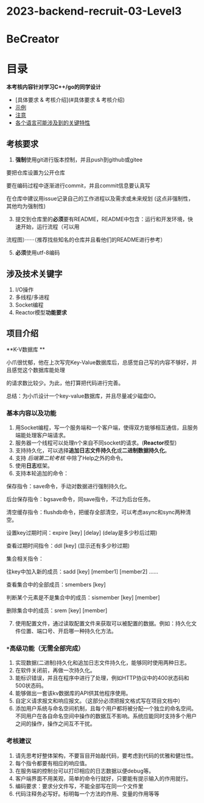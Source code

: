 # 2023-backend-recruit-03-Level3

# BeCreator

# 目录

**本考核内容针对学习C++/go的同学设计**

- [具体要求 & 考核介绍](#具体要求 & 考核介绍)
- [示例](#示例)
- [注意](#注意)
- [各个语言可能涉及到的关键特性](#各个语言可能涉及到的关键特性)



## 考核要求

1. **强制**使用git进行版本控制，并且push到github或gitee

要把仓库设置为公开仓库

要在编码过程中逐渐进行commit，并且commit信息要认真写

在仓库中建议用issue记录自己的工作进程以及需求或未来规划 (这点非强制性，其他均为强制性)

3. 提交到仓库里的**必须**要有README，README中包含：运行和开发环境，快速开始，运行流程（可以用

流程图）······（推荐找些知名的仓库并且看他们的README进行参考）

5. **必须**使用utf-8编码



## **涉及技术关键字**

1. I/O操作
2. 多线程/多进程
3. Socket编程
4. Reactor模型**功能要求**



## 项目介绍

**K-V数据库  **

小爪很忧郁，他在上次写完Key-Value数据库后，总感觉自己写的内容不够好，并且感觉这个数据库能处理

的请求数比较少。为此，他打算把代码进行完善。

总结：为小爪设计一个key-value数据库，并且尽量减少磁盘IO。



### **基本内容以及功能**

1. 用Socket编程，写一个服务端和一个客户端，使得双方能够相互通信，且服务端能处理客户端请求。
2. 服务器一个线程可以处理n个来自不同socket的请求。(**Reactor**模型)
3. 支持持久化，可以选择**追加日志文件持久化**或**二进制数据持久化**。
4. 支持 *后端第二轮考核* 中除了Help之外的命令。
5. 使用**日志**框架。
6. 支持本轮追加的命令：

保存指令：save命令，手动对数据进行强制持久化。

后台保存指令：bgsave命令，同save指令，不过为后台任务。

清空缓存指令：flushdb命令，把缓存全部清空，可以考虑async和sync两种清空。

设置key过期时间：expire [key] [delay] (delay是多少秒后过期)

查看过期时间指令：ddl [key] (显示还有多少秒过期)

集合相关指令：

往key中加入新的成员：sadd [key] [member1] [member2] ......

查看集合中的全部成员：smembers [key]

判断某个元素是不是集合中的成员：sismember [key] [member]

删除集合中的成员：srem [key] [member]

7. 使用配置文件，通过读取配置文件来获取可以被配置的数据。例如：持久化文件位置、端口号、开启哪一种持久化方法。



### `*`**高级功能（无需全部完成）**

1. 实现数据(二进制)持久化和追加日志文件持久化，能够同时使用两种日志。
2. 在软件关闭前，再做一次持久化。
3. 能标识错误，并且在程序中进行了处理，例如HTTP协议中的400状态码和500状态码。
4. 能够做出一套该kv数据库的API供其他程序使用。
5. 自定义请求报文和响应报文。（这部分必须把报文格式写在项目文档中）
6. 添加用户系统与命名空间机制，且每个用户都将被分配一个独立的命名空间。不同用户在各自命名空间中操作的数据互不影响。系统应能同时支持多个用户之间的操作，操作之间互不干扰。



### **考核建议**

1. 请先思考好整体架构，不要盲目开始敲代码，要考虑到代码的优雅和健壮性。
2. 每个指令都要有相应的响应值。
3. 在服务端的控制台可以打印相应的日志数据以便debug等。
4. 客户端界面不用美观，简单的命令行就好，只要能有提示输入的作用就行。
5. 编码要求：要求分文件写，不能全部写在同一个文件里
6. 代码注释务必写好。标明每一个方法的作用、变量的作用等等

